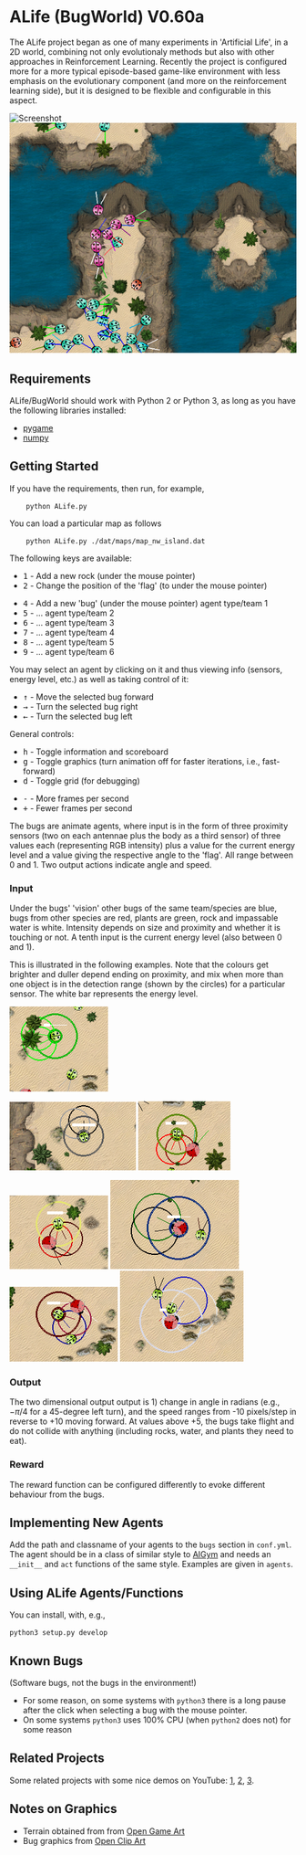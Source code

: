 ALife (BugWorld) V0.60a
=======================

<!-- 
An 'artificial life' project in a simple 2D world, where emergent behaviour can arise. Unlike many similar, the creatures (they are *bugs*) here do not rely entirely on evolution to improve their behaviour generation-by-generation but use *reinforcement learning* in order to learn useful behaviours by experiences within one generation.
--> 

The ALife project began as one of many experiments in 'Artificial Life', in a 2D world, combining not only evolutionaly methods but also with other approaches in Reinforcement Learning. Recently the project is configured more for a more typical episode-based game-like environment with less emphasis on the evolutionary component (and more on the reinforcement learning side), but it is designed to be flexible and configurable in this aspect. 

![Screenshot](./docs/imgs/alife_062019.png "Screenshot")
![Screenshot](./docs/imgs/screenshot_v050.png "Screenshot")


Requirements
------------

ALife/BugWorld should work with Python 2 or Python 3, as long as you have the following libraries installed:
	
* [pygame](http://pygame.org/)
* [numpy](http://www.numpy.org)


Getting Started
---------------

If you have the requirements, then run, for example,

```
	python ALife.py
```

You can load a particular map as follows 

```
	python ALife.py ./dat/maps/map_nw_island.dat 
```

<!-- There are some maps in `./dat/maps/` which can be edited by hand in the text file. 
The number indicates the density of objects to be spawned on startup; 0 is none, 10 is a lot.
--> 

The following keys are available:

* <kbd>1</kbd> -	Add a new rock (under the mouse pointer)
* <kbd>2</kbd> -	Change the position of the 'flag' (to under the mouse pointer)
<!-- * <kbd>3</kbd> -	Add a new 'plant' (under the mouse pointer) -->
* <kbd>4</kbd> -	Add a new 'bug' (under the mouse pointer) agent type/team 1
* <kbd>5</kbd> -	... agent type/team 2
* <kbd>6</kbd> -	... agent type/team 3
* <kbd>7</kbd> -	... agent type/team 4
* <kbd>8</kbd> -	... agent type/team 5
* <kbd>9</kbd> -	... agent type/team 6
<!-- * <kbd>s</kbd> -	Save the agent of the currently selected bug -->  <!-- ('./dat/dna/')-->
<!-- * <kbd>l</kbd> -	Load creatures currently saved on disk --> <!-- ('./dat/dna/')-->

You may select an agent by clicking on it and thus viewing info (sensors, energy level, etc.) as well as taking control of it:

* <kbd>&uarr;</kbd> - Move the selected bug forward
* <kbd>&rarr;</kbd> - Turn the selected bug right
* <kbd>&larr;</kbd> - Turn the selected bug left

General controls:

<!-- * <kbd>&darr;</kbd> - Less energy input to the environment (less plant growth) -->
* <kbd>h</kbd> -	Toggle information and scoreboard
* <kbd>g</kbd> -	Toggle graphics (turn animation off for faster iterations, i.e., fast-forward)
* <kbd>d</kbd> -	Toggle grid (for debugging)
<!-- * <kbd>.</kbd> - More energy input to the environment (more plant growth) -->
<!-- * <kbd>,</kbd> - Less energy input to the environment (less plant growth) -->
* <kbd>-</kbd> - More frames per second
* <kbd>+</kbd> - Fewer frames per second

The bugs are animate agents, where input is in the form of three proximity sensors (two on each antennae plus the body as a third sensor) of three values each (representing RGB intensity) plus a value for the current energy level and a value giving the respective angle to the 'flag'. All range between 0 and 1. Two output actions indicate angle and speed. 

### Input

Under the bugs' 'vision' other bugs of the same team/species are blue, bugs from other species are red, plants are green, rock and impassable water is white. <!-- Each of the sensors varies from 0 to 1 representing the intensity of each color in the field of vision. --> Intensity depends on size and proximity and whether it is touching or not. A tenth input is the current energy level (also between 0 and 1).

This is illustrated in the following examples. Note that the colours get brighter and duller depend ending on proximity, and mix when more than one object is in the detection range (shown by the circles) for a particular sensor. The white bar represents the energy level.

![Screenshot](./docs/imgs/bug5.png "Screenshot")
<!-- ![Screenshot](selected2.png "Screenshot") -->
![Screenshot](./docs/imgs/bug6.png "Screenshot")
![Screenshot](./docs/imgs/bug1.png "Screenshot")
<!-- ![Screenshot](selected4.png "Screenshot") -->
![Screenshot](./docs/imgs/bug3.png "Screenshot")
![Screenshot](./docs/imgs/bug7.png "Screenshot")
![Screenshot](./docs/imgs/bug8.png "Screenshot")
![Screenshot](./docs/imgs/bug9.png "Screenshot")

### Output

The two dimensional output output is 1) change in angle in radians (e.g., $-\pi/4$ for a 45-degree left turn), and the speed ranges from -10 pixels/step in reverse to +10 moving forward. At values above +5, the bugs take flight and do not collide with anything (including rocks, water, and plants they need to eat). 


### Reward 

The reward function can be configured differently to evoke different behaviour from the bugs. 

<!-- The reward is the energy level difference with the previous time step. Energy is burned constantly according to size, and thus in the absense of eating there is a negative reward. Energy is also lost proportionally to the speed of movement and change in direction, collisions with rocks and other bugs, and so on. After a certain energy level, a bug automatically spawns a copy of itself, but this does not affect the reward. -->



Implementing New Agents
-----------------------

Add the path and classname of your agents to the `bugs` section in `conf.yml`. The agent should be in a class of similar style to [AIGym](https://gym.openai.com/docs/) and needs an `__init__` and `act` functions of the same style. Examples are given in `agents`. 

<!-- In this world, creatures also have a `spawn_copy` function which details how to copy itself when a bug reproduces (i.e., an evolutionary component). Even in non-evolutionary algorithms, this function can be used to add a variation to the hyper-parameters, and pass on existing knowledge. -->

<!-- If multiple agents are defined, multiple agents will be spawned randomly at the beginning. The more suited agents should eventually out-compete the others and be the only ones remaining, therefore it can be used to test different reinforcement learning algorithms against each other. -->



Using ALife Agents/Functions
----------------------------

You can install, with, e.g., 

	python3 setup.py develop


Known Bugs
----------

(Software bugs, not the bugs in the environment!)

* For some reason, on some systems with `python3` there is a long pause after the click when selecting a bug with the mouse pointer. 
* On some systems `python3` uses 100% CPU (when `python2` does not) for some reason 


Related Projects
----------------

Some related projects with some nice demos on YouTube:
 [1](https://www.youtube.com/watch?v=2kupe2ZKK58), 
 [2](https://www.youtube.com/watch?list=PLC9058E743A6155C1&v=1Jou4ggCFKQ), 
 [3](https://sites.google.com/site/scriptbotsevo/).


Notes on Graphics
-----------------

* Terrain obtained from from [Open Game Art](https://opengameart.org/users/chabull)
* Bug graphics from [Open Clip Art](https://openclipart.org/tags/ladybug)
